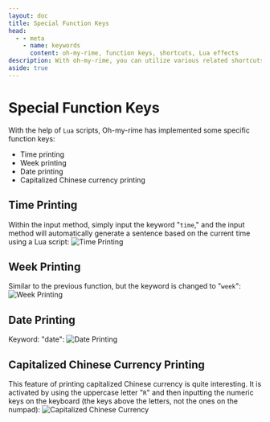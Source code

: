 ```yaml
---
layout: doc
title: Special Function Keys
head:
  - - meta
    - name: keywords
      content: oh-my-rime, function keys, shortcuts, Lua effects
description: With oh-my-rime, you can utilize various related shortcuts and function keys. Some of these function shortcuts are implemented using Lua, allowing for features like automatically inputting the current date, time, and Chinese currency in both numerals and words. These shortcuts can also be implemented within the rime input method.
aside: true
---
```


# Special Function Keys

With the help of `Lua` scripts, Oh-my-rime has implemented some specific function keys:
- Time printing
- Week printing
- Date printing
- Capitalized Chinese currency printing

<div class="wwads-cn wwads-horizontal" data-id="266" ></div>

## Time Printing

Within the input method, simply input the keyword "`time`," and the input method will automatically generate a sentence based on the current time using a Lua script:
![Time Printing](/image/demo/timeKey.webp)

## Week Printing

Similar to the previous function, but the keyword is changed to "`week`":
![Week Printing](/image/demo/weekKey.webp)

## Date Printing

Keyword: "date":
![Date Printing](/image/demo/dateKey.webp)

## Capitalized Chinese Currency Printing

This feature of printing capitalized Chinese currency is quite interesting. It is activated by using the uppercase letter "`R`" and then inputting the numeric keys on the keyboard (the keys above the letters, not the ones on the numpad):
![Capitalized Chinese Currency](/image/demo/rmbKey.webp)